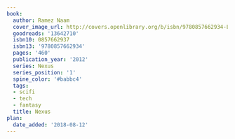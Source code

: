 ```yaml
---
book:
  author: Ramez Naam
  cover_image_url: http://covers.openlibrary.org/b/isbn/9780857662934-L.jpg
  goodreads: '13642710'
  isbn10: 0857662937
  isbn13: '9780857662934'
  pages: '460'
  publication_year: '2012'
  series: Nexus
  series_position: '1'
  spine_color: '#babbc4'
  tags:
  - scifi
  - tech
  - fantasy
  title: Nexus
plan:
  date_added: '2018-08-12'
---
```

